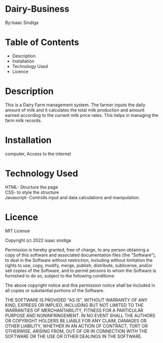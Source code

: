 # Dairy-Business
By:Isaac Sindiga

# Table of Contents
<ul>
<li>Description</li>
<li>Installation</li>
<li>Technology Used</li>
<li>Licence</li>
</ul>

# Description
This is a Dairy Farm management system. The farmer inputs the daily amount of milk and it calculates the total milk production and amount earned according to the current milk price rates. This helps in managing
the farm milk records.

# Installation
computer, Access to the internet

# Technology Used
HTML- Structure the page <br>CSS- to style the structure<br>Javascript- Controlls input and data calculations and manipulation.

# Licence
MIT License

Copyright (c) 2022 isaac sindiga

Permission is hereby granted, free of charge, to any person obtaining a copy
of this software and associated documentation files (the "Software"), to deal
in the Software without restriction, including without limitation the rights
to use, copy, modify, merge, publish, distribute, sublicense, and/or sell
copies of the Software, and to permit persons to whom the Software is
furnished to do so, subject to the following conditions:

The above copyright notice and this permission notice shall be included in all
copies or substantial portions of the Software.

THE SOFTWARE IS PROVIDED "AS IS", WITHOUT WARRANTY OF ANY KIND, EXPRESS OR
IMPLIED, INCLUDING BUT NOT LIMITED TO THE WARRANTIES OF MERCHANTABILITY,
FITNESS FOR A PARTICULAR PURPOSE AND NONINFRINGEMENT. IN NO EVENT SHALL THE
AUTHORS OR COPYRIGHT HOLDERS BE LIABLE FOR ANY CLAIM, DAMAGES OR OTHER
LIABILITY, WHETHER IN AN ACTION OF CONTRACT, TORT OR OTHERWISE, ARISING FROM,
OUT OF OR IN CONNECTION WITH THE SOFTWARE OR THE USE OR OTHER DEALINGS IN THE
SOFTWARE.
